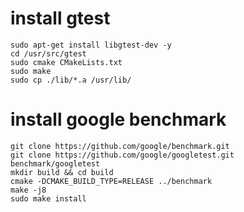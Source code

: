 # install gtest
```shell
sudo apt-get install libgtest-dev -y
cd /usr/src/gtest
sudo cmake CMakeLists.txt
sudo make
sudo cp ./lib/*.a /usr/lib/
```

# install google benchmark
```shell
git clone https://github.com/google/benchmark.git
git clone https://github.com/google/googletest.git benchmark/googletest
mkdir build && cd build
cmake -DCMAKE_BUILD_TYPE=RELEASE ../benchmark
make -j8
sudo make install
```

